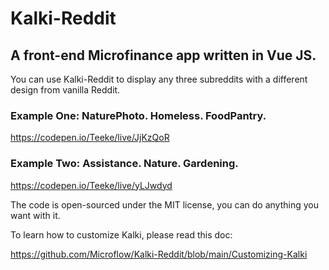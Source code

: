 # Kalki-Reddit

## A front-end Microfinance app written in Vue JS. 

You can use Kalki-Reddit to display any three subreddits with a different design from vanilla Reddit.  

### Example One: NaturePhoto. Homeless. FoodPantry. 

https://codepen.io/Teeke/live/JjKzQoR

### Example Two: Assistance. Nature. Gardening. 

https://codepen.io/Teeke/live/yLJwdyd

The code is open-sourced under the MIT license, you can do anything you want with it. 

To learn how to customize Kalki, please read this doc:

https://github.com/Microflow/Kalki-Reddit/blob/main/Customizing-Kalki







